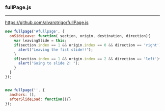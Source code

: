 ### fullPage.js
---
https://github.com/alvarotrigo/fullPage.js

```js
new fullpage('#fullpage', {
  onSideLeave: function( section, origin, destination, direction){
    var leavingSlide = this;
    if(section.index == 1 && origin.index == 0 && direction == 'right'){
      alert("Leaving the fist slide!!");
    }
    if(section.index == 1 && origin.index == 2 && direction == 'left'){
      alert("Going to slide 2! ");
    }
  }
});


new fullpage('', {
  anchors: [],
  afterSlideLoad: function(){}
});
```

```
```

```
```

